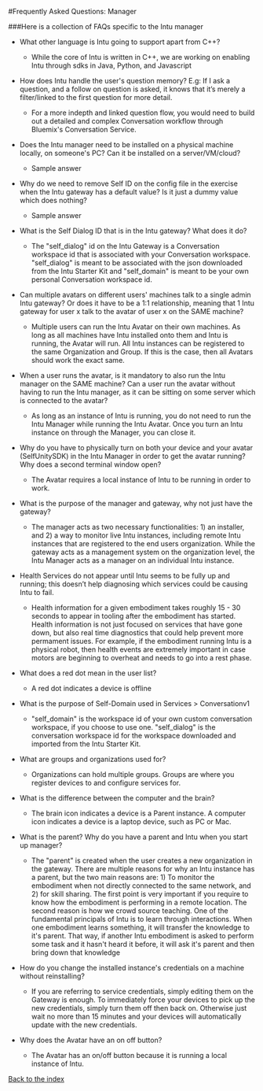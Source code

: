 #Frequently Asked Questions: Manager

###Here is a collection of FAQs specific to the Intu manager

* What other language is Intu going to support apart from C++?
  * While the core of Intu is written in C++, we are working on enabling Intu through sdks in Java, Python, and Javascript

* How does Intu handle the user's question memory? E.g: If I ask a question, and a follow on question is asked, it knows that it’s merely a filter/linked to the first question for more detail.
  * For a more indepth and linked question flow, you would need to build out a detailed and complex Conversation workflow through Bluemix's Conversation Service.

* Does the Intu manager need to be installed on a physical machine locally, on someone's PC? Can it be installed on a server/VM/cloud?
  * Sample answer

* Why do we need to remove Self ID on the config file in the exercise when the Intu gateway has a default value? Is it just a dummy value which does nothing?
  * Sample answer

* What is the Self Dialog ID that is in the Intu gateway? What does it do?
  * The "self_dialog" id on the Intu Gateway is a Conversation workspace id that is associated with your Conversation workspace.  "self_dialog" is meant to be associated with the json downloaded from the Intu Starter Kit and "self_domain" is meant to be your own personal Conversation workspace id.

* Can multiple avatars on different users' machines talk to a single admin Intu gateway? Or does it have to be a 1:1 relationship, meaning that 1 Intu gateway for user x talk to the avatar of user x on the SAME machine?
  * Multiple users can run the Intu Avatar on their own machines.  As long as all machines have Intu installed onto them and Intu is running, the Avatar will run.  All Intu instances can be registered to the same Organization and Group.  If this is the case, then all Avatars should work the exact same.

* When a user runs the avatar, is it mandatory to also run the Intu manager on the SAME machine? Can a user run the avatar without having to run the Intu manager, as it can be sitting on some server which is connected to the avatar?
  * As long as an instance of Intu is running, you do not need to run the Intu Manager while running the Intu Avatar.  Once you turn an Intu instance on through the Manager, you can close it.

* Why do you have to physically turn on both your device and your avatar (SelfUnitySDK) in the Intu Manager in order to get the avatar running? Why does a second terminal window open?
  * The Avatar requires a local instance of Intu to be running in order to work.

* What is the purpose of the manager and gateway, why not just have the gateway?
  * The manager acts as two necessary functionalities: 1) an installer, and 2) a way to monitor live Intu instances, including remote Intu instances that are registered to the end users organization. While the gateway acts as a management system on the organization level, the Intu Manager acts as a manager on an individual Intu instance.

* Health Services do not appear until Intu seems to be fully up and running; this doesn’t help diagnosing which services could be causing Intu to fail.
  * Health information for a given embodiment takes roughly 15 - 30 seconds to appear in tooling after the embodiment has started. Health information is not just focused on services that have gone down, but also real time diagnostics that could help prevent more permament issues. For example, if the embodiment running Intu is a physical robot, then health events are extremely important in case motors are beginning to overheat and needs to go into a rest phase.

* What does a red dot mean in the user list?
  * A red dot indicates a device is offline

* What is the purpose of Self-Domain used in Services > Conversationv1
  * "self_domain" is the workspace id of your own custom conversation workspace, if you choose to use one.  "self_dialog" is the conversation workspace id for the workspace downloaded and imported from the Intu Starter Kit.

* What are groups and organizations used for?
  * Organizations can hold multiple groups.  Groups are where you register devices to and configure services for.

* What is the difference between the computer and the brain?
  * The brain icon indicates a device is a Parent instance.  A computer icon indicates a device is a laptop device, such as PC or Mac.

* What is the parent? Why do you have a parent and Intu when you start up manager?
  * The "parent" is created when the user creates a new organization in the gateway. There are multiple reasons for why an Intu instance has a parent, but the two main reasons are: 1) To monitor the embodiment when not directly connected to the same network, and 2) for skill sharing. The first point is very important if you require to know how the embodiment is performing in a remote location. The second reason is how we crowd source teaching. One of the fundamental principals of Intu is to learn through interactions. When one embodiment learns something, it will transfer the knowledge to it's parent. That way, if another Intu embodiment is asked to perform some task and it hasn't heard it before, it will ask it's parent and then bring down that knowledge

* How do you change the installed instance's credentials on a machine without reinstalling?
  * If you are referring to service credentials, simply editing them on the Gateway is enough.  To immediately force your devices to pick up the new credentials, simply turn them off then back on.  Otherwise just wait no more than 15 minutes and your devices will automatically update with the new credentials.

* Why does the Avatar have an on off button?
  * The Avatar has an on/off button because it is running a local instance of Intu.

[Back to the index](../../README.md)
